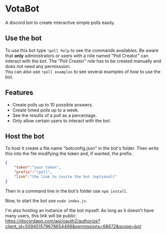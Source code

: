 # VotaBot

A discord bot to create interactive simple polls easily.

## Use the bot

To use this bot type `!poll help` to see the commands availables. Be aware that **only** administrators or users with
a role named "Poll Creator" can interact with the bot. The "Poll Creator" role has to be created manually and does not
need any permisssion.  
You can also use `!poll examples` to see several examples of how to use the bot.

## Features

- Create polls up to 10 possible answers.
- Create timed polls up to a week.
- See the results of a poll as a percentage.
- Only allow certain users to interact with the bot.

## Host the bot

To host it create a file name "botconfig.json" in the bot's folder. 
Then write this into the file modifying the token
and, if wanted, the prefix.

```json
{
	"token":"your token",
	"prefix":"!poll",
	"link":"the link to invite the bot (optional)"
}
```

Then in a command line in the bot's folder use `npm install`.

Now, to start the bot use `node index.js`.

I'm also hosting an instance of the bot myself. As long as it doesn't have many users,
this link will be public:  
https://discordapp.com/api/oauth2/authorize?client_id=509451579678654468&permissions=68672&scope=bot